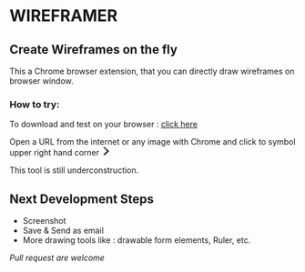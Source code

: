 # WIREFRAMER
## Create Wireframes on the fly

This a Chrome browser extension, that you can directly draw wireframes on browser window.  

    
### How to try:
To download and test on your browser : [click here](https://chrome.google.com/webstore/detail/wireframer/mjofbpiheofipoechfcknkalfklkpaic?hl=de "Visit Google Webstore")

Open a URL from the internet or any image with Chrome and click to symbol upper right hand corner ![WireFramer Button](button.png)  

This tool is still underconstruction. 

## Next Development Steps
- Screenshot
- Save & Send as email
- More drawing tools like : drawable form elements, Ruler, etc.  

_Pull request are welcome_

